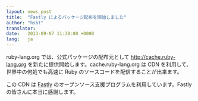 ```yaml
---
layout: news_post
title:  "Fastly によるパッケージ配布を開始しました"
author: "hsbt"
translator:
date:   2013-09-07 11:30:00 +0000
lang:   ja
---
```


ruby-lang.org では、公式パッケージの配布元として http://cache.ruby-lang.org を新たに提供開始します。cache.ruby-lang.org は CDN を利用して、世界中の何処でも高速に Ruby のソースコードを配信することが出来ます。

この CDN は [Fastly][1] のオープンソース支援プログラムを利用しています。Fastly の皆さんに本当に感謝します。

[1]: http://www.fastly.com
